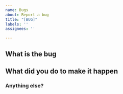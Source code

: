 ```yaml
---
name: Bugs
about: Report a bug
title: "[BUG]"
labels: ''
assignees: ''

---
```


## What is the bug

## What did you do to make it happen

### Anything else?
